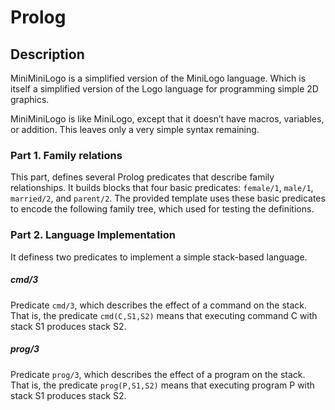 # Prolog
## Description
MiniMiniLogo is a simplified version of the MiniLogo language. Which is itself a simplified version of the Logo language for programming simple 2D graphics.

MiniMiniLogo is like MiniLogo, except that it doesn’t have macros, variables, or addition. This leaves only a very simple syntax remaining.

### Part 1. Family relations
This part, defines several Prolog predicates that describe family relationships. It builds blocks that four basic predicates: `female/1`, `male/1`, `married/2`, and `parent/2`. The provided template uses these basic predicates to encode the following family tree, which used for testing the definitions.

### Part 2. Language Implementation
It definess two predicates to implement a simple stack-based language.

##### cmd/3
Predicate `cmd/3`, which describes the effect of a command on the stack. That is, the predicate `cmd(C,S1,S2)` means that executing command C with stack S1 produces stack S2.

##### prog/3
Predicate `prog/3`, which describes the effect of a program on the stack. That is, the predicate `prog(P,S1,S2)` means that executing program P with stack S1 produces stack S2.
